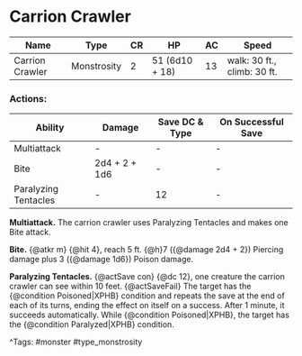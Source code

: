 # Carrion Crawler

| Name | Type | CR | HP | AC | Speed |
|------|------|----|----|----|-------|
| Carrion Crawler | Monstrosity | 2 | 51 (6d10 + 18) | 13 | walk: 30 ft., climb: 30 ft. |

### Actions:

| Ability | Damage | Save DC & Type | On Successful Save |
|---------|--------|----------------|--------------------|
| Multiattack | - | - | - |
| Bite | 2d4 + 2 + 1d6 | - | - |
| Paralyzing Tentacles | - | 12 | - |


**Multiattack.** The carrion crawler uses Paralyzing Tentacles and makes one Bite attack.

**Bite.** {@atkr m} {@hit 4}, reach 5 ft. {@h}7 ({@damage 2d4 + 2}) Piercing damage plus 3 ({@damage 1d6}) Poison damage.

**Paralyzing Tentacles.** {@actSave con} {@dc 12}, one creature the carrion crawler can see within 10 feet. {@actSaveFail} The target has the {@condition Poisoned|XPHB} condition and repeats the save at the end of each of its turns, ending the effect on itself on a success. After 1 minute, it succeeds automatically. While {@condition Poisoned|XPHB}, the target has the {@condition Paralyzed|XPHB} condition.

^Tags: #monster #type_monstrosity